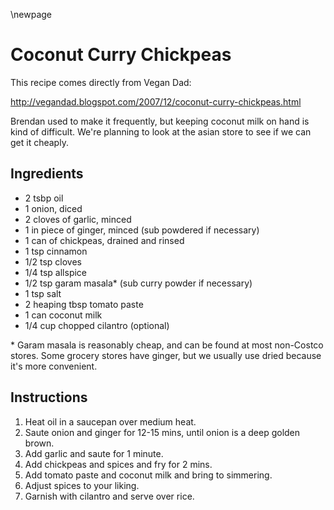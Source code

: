 \newpage

# Coconut Curry Chickpeas

This recipe comes directly from Vegan Dad:

http://vegandad.blogspot.com/2007/12/coconut-curry-chickpeas.html

Brendan used to make it frequently, but keeping coconut milk on hand is kind
of difficult. We're planning to look at the asian store to see if we can get
it cheaply.

## Ingredients

  * 2 tsbp oil
  * 1 onion, diced
  * 2 cloves of garlic, minced
  * 1 in piece of ginger, minced (sub powdered if necessary)
  * 1 can of chickpeas, drained and rinsed
  * 1 tsp cinnamon
  * 1/2 tsp cloves
  * 1/4 tsp allspice
  * 1/2 tsp garam masala\* (sub curry powder if necessary)
  * 1 tsp salt
  * 2 heaping tbsp tomato paste
  * 1 can coconut milk
  * 1/4 cup chopped cilantro (optional)

\* Garam masala is reasonably cheap, and can be found at most non-Costco stores.
Some grocery stores have ginger, but we usually use dried because it's more
convenient.

## Instructions

  1. Heat oil in a saucepan over medium heat.
  2. Saute onion and ginger for 12-15 mins, until onion is a deep golden brown.
  3. Add garlic and saute for 1 minute.
  4. Add chickpeas and spices and fry for 2 mins.
  5. Add tomato paste and coconut milk and bring to simmering.
  6. Adjust spices to your liking. 
  7. Garnish with cilantro and serve over rice.
